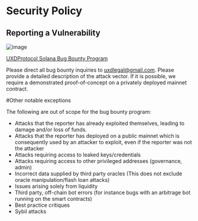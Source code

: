 # Security Policy

## Reporting a Vulnerability

![image](https://user-images.githubusercontent.com/40299747/204963145-d408bb15-cd4a-43bd-8a25-2184c9afc16d.png)


[UXDProtocol Solana Bug Bounty Program](https://docs.uxd.fi/uxdprotocol/resources/bug-bounty)

Please direct all bug bounty inquiries to uxdlegal@gmail.com. Please provide a detailed description of the attack vector. If it is possible, we require a demonstrated proof-of-concept on a privately deployed mainnet contract. 

#Other notable exceptions

The following are out of scope for the bug bounty program:
- Attacks that the reporter has already exploited themselves, leading to damage and/or loss of funds. 
- Attacks that the reporter has deployed on a public mainnet which is consequently used by an attacker to exploit, even if the reporter was not the attacker
- Attacks requiring access to leaked keys/credentials
- Attacks requiring access to other privileged addresses (governance, admin)
- Incorrect data supplied by third party oracles (This does not exclude oracle manipulation/flash loan attacks)
- Issues arising solely from liquidity
- Third party, off-chain bot errors (for instance bugs with an arbitrage bot running on the smart contracts)
- Best practice critiques
- Sybil attacks
